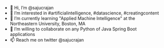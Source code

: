 - 👋 Hi, I’m @sajucrajan
- 👀 I’m interested in #artificialintelligence, #datascience, #creatingcontent
- 🌱 I’m currently learning "Applied Machine Intelligence" at the Northeastern University, Boston, MA
- 💞️ I’m willing to collaborate on any Python of Java Spring Boot applications
- 📫 Reach me on twitter @sajucrajan

<!---
sajucrajan/sajucrajan is a ✨ special ✨ repository because its `README.md` (this file) appears on your GitHub profile.
You can click the Preview link to take a look at your changes.
--->
